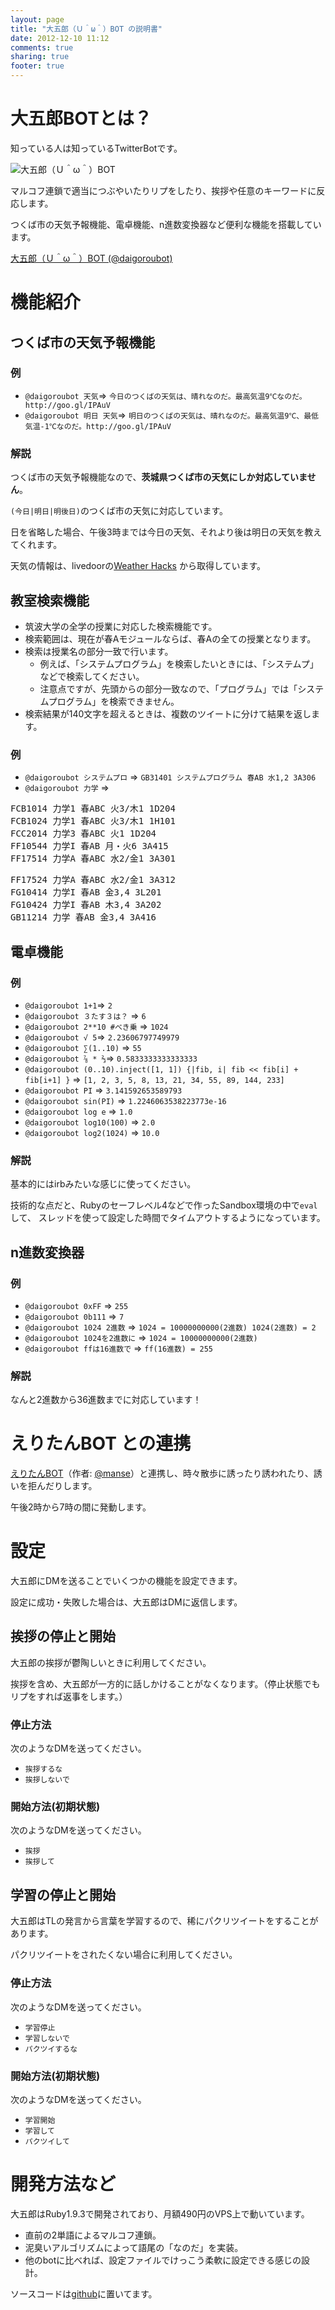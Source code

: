 ```yaml
---
layout: page
title: "大五郎（Ｕ＾ω＾）BOT の説明書"
date: 2012-12-10 11:12
comments: true
sharing: true
footer: true
---
```


# 大五郎BOTとは？

知っている人は知っているTwitterBotです。

![大五郎（Ｕ＾ω＾）BOT](/images/works/daigoroubot.png)

マルコフ連鎖で適当につぶやいたりリプをしたり、挨拶や任意のキーワードに反応します。

つくば市の天気予報機能、電卓機能、n進数変換器など便利な機能を搭載しています。

[大五郎（Ｕ＾ω＾）BOT (@daigoroubot)](https://twitter.com/daigoroubot)

# 機能紹介

## つくば市の天気予報機能

### 例

* `@daigoroubot 天気`=> `今日のつくばの天気は、晴れなのだ。最高気温9℃なのだ。http://goo.gl/IPAuV`
* `@daigoroubot 明日 天気`=> `明日のつくばの天気は、晴れなのだ。最高気温9℃、最低気温-1℃なのだ。http://goo.gl/IPAuV`

### 解説

つくば市の天気予報機能なので、**茨城県つくば市の天気にしか対応していません**。

`(今日|明日|明後日)`のつくば市の天気に対応しています。

日を省略した場合、午後3時までは今日の天気、それより後は明日の天気を教えてくれます。

天気の情報は、livedoorの[Weather Hacks](http://weather.livedoor.com/weather_hacks/)
から取得しています。

## 教室検索機能

* 筑波大学の全学の授業に対応した検索機能です。
* 検索範囲は、現在が春Aモジュールならば、春Aの全ての授業となります。
* 検索は授業名の部分一致で行います。
  * 例えば、「システムプログラム」を検索したいときには、「システムプ」などで検索してください。
  * 注意点ですが、先頭からの部分一致なので、「プログラム」では「システムプログラム」を検索できません。
* 検索結果が140文字を超えるときは、複数のツイートに分けて結果を返します。

### 例

* `@daigoroubot システムプロ` => `GB31401 システムプログラム 春AB 水1,2 3A306`
* `@daigoroubot 力学` => 
<pre>FCB1014 力学1 春ABC 火3/木1 1D204
FCB1024 力学1 春ABC 火3/木1 1H101
FCC2014 力学3 春ABC 火1 1D204
FF10544 力学I 春AB 月・火6 3A415
FF17514 力学A 春ABC 水2/金1 3A301</pre>
<pre>FF17524 力学A 春ABC 水2/金1 3A312
FG10414 力学I 春AB 金3,4 3L201
FG10424 力学I 春AB 木3,4 3A202
GB11214 力学 春AB 金3,4 3A416</pre>

## 電卓機能

### 例

* `@daigoroubot 1+1`=> `2`
* `@daigoroubot ３たす３は？` => `6`
* `@daigoroubot 2**10 #べき乗` => `1024`
* `@daigoroubot √ 5`=> `2.23606797749979`
* `@daigoroubot ∑(1..10)` => `55`
* `@daigoroubot ⅞ * ⅔`=> `0.5833333333333333`
* `@daigoroubot (0..10).inject([1, 1]) {|fib, i| fib << fib[i] + fib[i+1] }` => `[1, 2, 3, 5, 8, 13, 21, 34, 55, 89, 144, 233]`
* `@daigoroubot PI` => `3.141592653589793`
* `@daigoroubot sin(PI)` => `1.2246063538223773e-16`
* `@daigoroubot log e` => `1.0`
* `@daigoroubot log10(100)` => `2.0`
* `@daigoroubot log2(1024)` => `10.0`

### 解説

基本的にはirbみたいな感じに使ってください。

技術的な点だと、Rubyのセーフレベル4などで作ったSandbox環境の中で`eval`して、
スレッドを使って設定した時間でタイムアウトするようになっています。

## n進数変換器

### 例

* `@daigoroubot 0xFF` => `255`
* `@daigoroubot 0b111` => `7`
* `@daigoroubot 1024 2進数` => `1024 = 10000000000(2進数) 1024(2進数) = 2`
* `@daigoroubot 1024を2進数に` => `1024 = 10000000000(2進数)`
* `@daigoroubot ffは16進数で` => `ff(16進数) = 255`
  

### 解説

なんと2進数から36進数までに対応しています！

# えりたんBOT との連携

[えりたんBOT](https://twitter.com/eritanbot)（作者: [@manse](https://twitter.com/manse)）と連携し、時々散歩に誘ったり誘われたり、誘いを拒んだりします。

午後2時から7時の間に発動します。

# 設定

大五郎にDMを送ることでいくつかの機能を設定できます。

設定に成功・失敗した場合は、大五郎はDMに返信します。

## 挨拶の停止と開始

大五郎の挨拶が鬱陶しいときに利用してください。

挨拶を含め、大五郎が一方的に話しかけることがなくなります。（停止状態でもリプをすれば返事をします。）

### 停止方法

次のようなDMを送ってください。

* `挨拶するな`
* `挨拶しないで`

### 開始方法(初期状態)

次のようなDMを送ってください。

* `挨拶`
* `挨拶して`

## 学習の停止と開始

大五郎はTLの発言から言葉を学習するので、稀にパクリツイートをすることがあります。

パクリツイートをされたくない場合に利用してください。

### 停止方法

次のようなDMを送ってください。

* `学習停止`
* `学習しないで`
* `パクツイするな`

### 開始方法(初期状態)

次のようなDMを送ってください。

* `学習開始`
* `学習して`
* `パクツイして`

# 開発方法など

大五郎はRuby1.9.3で開発されており、月額490円のVPS上で動いています。

* 直前の2単語によるマルコフ連鎖。
* 泥臭いアルゴリズムによって語尾の「なのだ」を実装。
* 他のbotに比べれば、設定ファイルでけっこう柔軟に設定できる感じの設計。

ソースコードは[github](https://github.com/gam0022/daigoroubot)に置いてます。
